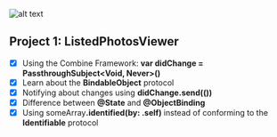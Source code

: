 ![alt text](https://i.ibb.co/0jCsnrY/banner.png)

## Project 1: ListedPhotosViewer
- [x] Using the Combine Framework: <b>var didChange = PassthroughSubject<Void, Never>()</b>
- [x] Learn about the <b>BindableObject</b> protocol
- [x] Notifying about changes using <b>didChange.send(())</b>
- [x] Difference between <b>@State</b> and <b>@ObjectBinding</b>
- [x] Using someArray<b>.identified(by: \.self)</b> instead of conforming to the <b>Identifiable</b> protocol
